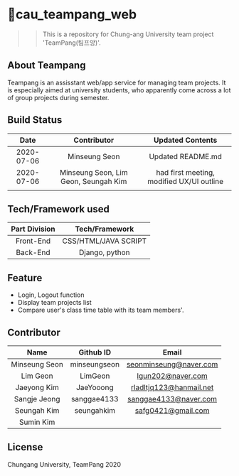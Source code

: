 # :dragon_face:cau_teampang_web
>> This is a repository for Chung-ang University team project 'TeamPang(팀프앙)'. 

## About Teampang  
Teampang is an assisstant web/app service for managing team projects. It is especially aimed at university students, who apparently come across a lot of group projects during semester.  

## Build Status  
| **Date** | **Contributor** | **Updated Contents** |
|:----:|:-----------:|:----------------:|
|2020-07-06|Minseung Seon|Updated README.md|
|2020-07-06|Minseung Seon, Lim Geon, Seungah Kim|had first meeting, modified UX/UI outline|
| | | | 

## Tech/Framework used  
| **Part Division** | **Tech/Framework** |
|:-------------:|:--------------:|
|Front-End|CSS/HTML/JAVA SCRIPT|
|Back-End|Django, python|

## Feature  
* Login, Logout function  
* Display team projects list  
* Compare user's class time table with its team members'. 

## Contributor  
| **Name** |**Github ID**|**Email**|
|:--------:|:-----------:|:-------:|
|Minseung Seon|minseungseon|seonminseung@naver.com|
|Lim Geon|LimGeon|lgun202@naver.com|
|Jaeyong Kim|JaeYooong|rladltjq123@hanmail.net|
|Sangje Jeong|sanggae4133|sanggae4133@naver.com|
|Seungah Kim|seungahkim|safg0421@gmail.com|
|Sumin Kim|||
  
## License  
Chungang University, TeamPang 2020



